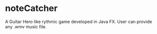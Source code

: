 # noteCatcher

A Guitar Hero like rythmic game developed in Java FX. User can provide any .wmv music file. 

